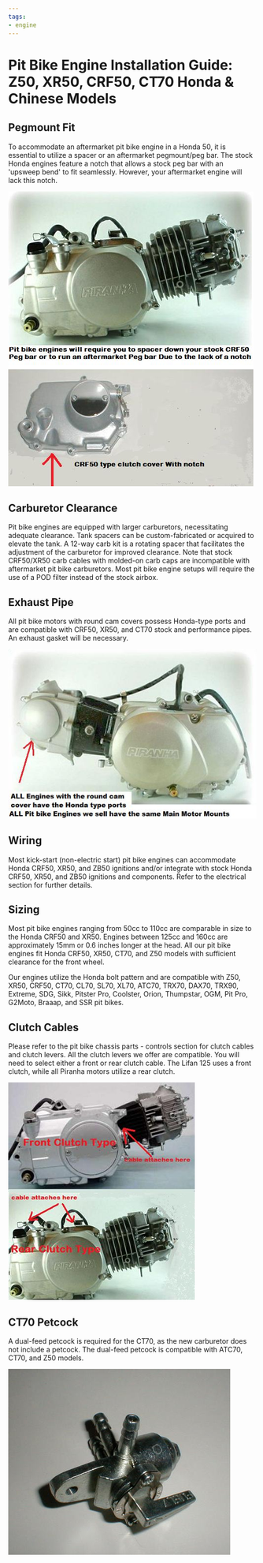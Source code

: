 ```yaml
---
tags:
- engine
---
```


# Pit Bike Engine Installation Guide: Z50, XR50, CRF50, CT70 Honda & Chinese Models

## Pegmount Fit

To accommodate an aftermarket pit bike engine in a Honda 50, it is essential to utilize a spacer or an aftermarket pegmount/peg bar. The stock Honda engines feature a notch that allows a stock peg bar with an 'upsweep bend' to fit seamlessly. However, your aftermarket engine will lack this notch.

![Image showing difference between an aftermarket Piranha engine and a stock Honda Engine](../../../static/img/i00iiPiranha140ccPitBikeEngine_1.jpg)

## Carburetor Clearance

Pit bike engines are equipped with larger carburetors, necessitating adequate clearance. Tank spacers can be custom-fabricated or acquired to elevate the tank. A 12-way carb kit is a rotating spacer that facilitates the adjustment of the carburetor for improved clearance. Note that stock CRF50/XR50 carb cables with molded-on carb caps are incompatible with aftermarket pit bike carburetors. Most pit bike engine setups will require the use of a POD filter instead of the stock airbox.

## Exhaust Pipe

All pit bike motors with round cam covers possess Honda-type ports and are compatible with CRF50, XR50, and CT70 stock and performance pipes. An exhaust gasket will be necessary.

![Pit Bike Round Cam Cover Type Engine](../../../static/img/90CC.JPG)

## Wiring

Most kick-start (non-electric start) pit bike engines can accommodate Honda CRF50, XR50, and ZB50 ignitions and/or integrate with stock Honda CRF50, XR50, and ZB50 ignitions and components. Refer to the electrical section for further details.

## Sizing

Most pit bike engines ranging from 50cc to 110cc are comparable in size to the Honda CRF50 and XR50. Engines between 125cc and 160cc are approximately 15mm or 0.6 inches longer at the head. All our pit bike engines fit Honda CRF50, XR50, CT70, and Z50 models with sufficient clearance for the front wheel.

Our engines utilize the Honda bolt pattern and are compatible with Z50, XR50, CRF50, CT70, CL70, SL70, XL70, ATC70, TRX70, DAX70, TRX90, Extreme, SDG, Sikk, Pitster Pro, Coolster, Orion, Thumpstar, OGM, Pit Pro, G2Moto, Braaap, and SSR pit bikes.

## Clutch Cables

Please refer to the pit bike chassis parts - controls section for clutch cables and clutch levers. All the clutch levers we offer are compatible. You will need to select either a front or rear clutch cable. The Lifan 125 uses a front clutch, while all Piranha motors utilize a rear clutch.

![Clutch Cables](../../../static/img/clutchtypes.jpg)

## CT70 Petcock

A dual-feed petcock is required for the CT70, as the new carburetor does not include a petcock. The dual-feed petcock is compatible with ATC70, CT70, and Z50 models.

![Dual Feed Petcock](../../../static/img/0133.JPG)
